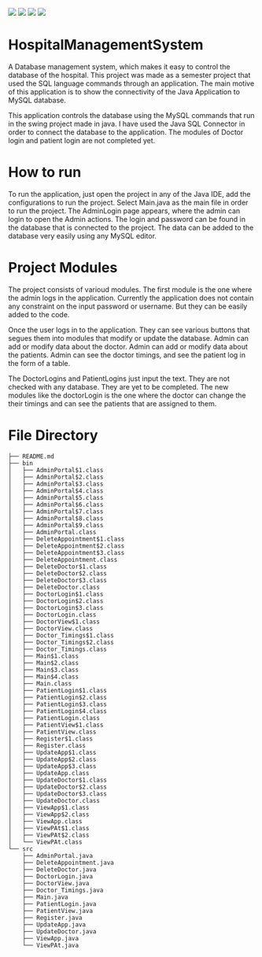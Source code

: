 ![](https://img.shields.io/badge/Language-Java-red)
![](https://img.shields.io/badge/Database-MySQL-blue)
![](https://img.shields.io/badge/UIFramework-Swing-orange)
![](https://img.shields.io/badge/Author-Pranjal-green)

# HospitalManagementSystem
A Database management system, which makes it easy to control the database of the hospital.
This project was made as a semester project that used the SQL language commands through an application.
The main motive of this application is to show the connectivity of the Java Application to MySQL database.

This application controls the database using the MySQL commands that run in the swing project made in java.
I have used the Java SQL Connector in order to connect the database to the application.
The modules of Doctor login and patient login are not completed yet.

# How to run

To run the application, just open the project in any of the Java IDE, add the configurations to run the project.
Select Main.java as the main file in order to run the project.
The AdminLogin page appears, where the admin can login to open the Admin actions.
The login and password can be found in the database that is connected to the project.
The data can be added to the database very easily using any MySQL editor.

# Project Modules

The project consists of varioud modules.
The first module is the one where the admin logs in the application.
Currently the application does not contain any constraint on the input password or username.
But they can be easily added to the code.


Once the user logs in to the application.
They can see various buttons that segues them into modules that modify or update the database.
Admin can add or modify data about the doctor.
Admin can add or modify data about the patients.
Admin can see the doctor timings, and see the patient log in the form of a table.

The DoctorLogins and PatientLogins just input the text. They are not checked with any database. They are yet to be completed.
The new modules like the doctorLogin is the one where the doctor can change the their timings and can see the patients that are assigned to them.


# File Directory

    ├── README.md
    ├── bin
    │   ├── AdminPortal$1.class
    │   ├── AdminPortal$2.class
    │   ├── AdminPortal$3.class
    │   ├── AdminPortal$4.class
    │   ├── AdminPortal$5.class
    │   ├── AdminPortal$6.class
    │   ├── AdminPortal$7.class
    │   ├── AdminPortal$8.class
    │   ├── AdminPortal$9.class
    │   ├── AdminPortal.class
    │   ├── DeleteAppointment$1.class
    │   ├── DeleteAppointment$2.class
    │   ├── DeleteAppointment$3.class
    │   ├── DeleteAppointment.class
    │   ├── DeleteDoctor$1.class
    │   ├── DeleteDoctor$2.class
    │   ├── DeleteDoctor$3.class
    │   ├── DeleteDoctor.class
    │   ├── DoctorLogin$1.class
    │   ├── DoctorLogin$2.class
    │   ├── DoctorLogin$3.class
    │   ├── DoctorLogin.class
    │   ├── DoctorView$1.class
    │   ├── DoctorView.class
    │   ├── Doctor_Timings$1.class
    │   ├── Doctor_Timings$2.class
    │   ├── Doctor_Timings.class
    │   ├── Main$1.class
    │   ├── Main$2.class
    │   ├── Main$3.class
    │   ├── Main$4.class
    │   ├── Main.class
    │   ├── PatientLogin$1.class
    │   ├── PatientLogin$2.class
    │   ├── PatientLogin$3.class
    │   ├── PatientLogin$4.class
    │   ├── PatientLogin.class
    │   ├── PatientView$1.class
    │   ├── PatientView.class
    │   ├── Register$1.class
    │   ├── Register.class
    │   ├── UpdateApp$1.class
    │   ├── UpdateApp$2.class
    │   ├── UpdateApp$3.class
    │   ├── UpdateApp.class
    │   ├── UpdateDoctor$1.class
    │   ├── UpdateDoctor$2.class
    │   ├── UpdateDoctor$3.class
    │   ├── UpdateDoctor.class
    │   ├── ViewApp$1.class
    │   ├── ViewApp$2.class
    │   ├── ViewApp.class
    │   ├── ViewPAt$1.class
    │   ├── ViewPAt$2.class
    │   └── ViewPAt.class
    └── src
        ├── AdminPortal.java
        ├── DeleteAppointment.java
        ├── DeleteDoctor.java
        ├── DoctorLogin.java
        ├── DoctorView.java
        ├── Doctor_Timings.java
        ├── Main.java
        ├── PatientLogin.java
        ├── PatientView.java
        ├── Register.java
        ├── UpdateApp.java
        ├── UpdateDoctor.java
        ├── ViewApp.java
        └── ViewPAt.java

